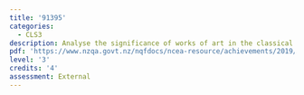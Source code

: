 ```yaml
---
title: '91395'
categories:
  - CLS3
description: Analyse the significance of works of art in the classical world
pdf: 'https://www.nzqa.govt.nz/nqfdocs/ncea-resource/achievements/2019/as91395.pdf'
level: '3'
credits: '4'
assessment: External
---
```


